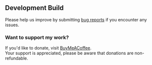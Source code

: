 ## Development Build
Please help us improve by submitting [bug reports](https://github.com/MCLegoMan/Luminance/issues) if you encounter any issues.

### Want to support my work?
If you'd like to donate, visit [BuyMeACoffee](https://www.buymeacoffee.com/mclegoman).  
Your support is appreciated, please be aware that donations are non-refundable.  